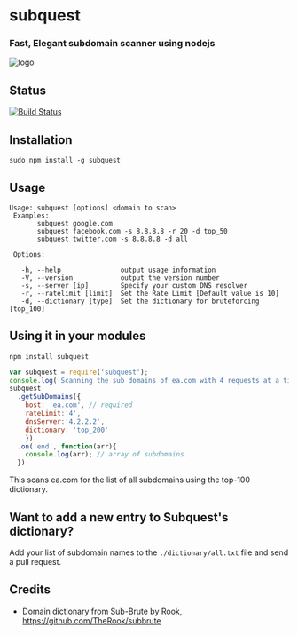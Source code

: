 # subquest
### Fast, Elegant subdomain scanner using nodejs
![logo](https://raw.github.com/skepticfx/subquest/master/etc/logo.png)

## Status
[![Build Status](https://travis-ci.org/skepticfx/subquest.svg?branch=master)](https://travis-ci.org/skepticfx/subquest)

## Installation

`sudo npm install -g subquest`

## Usage

```
Usage: subquest [options] <domain to scan>
 Examples:
       subquest google.com
       subquest facebook.com -s 8.8.8.8 -r 20 -d top_50
       subquest twitter.com -s 8.8.8.8 -d all

 Options:

   -h, --help               output usage information
   -V, --version            output the version number
   -s, --server [ip]        Specify your custom DNS resolver
   -r, --ratelimit [limit]  Set the Rate Limit [Default value is 10]
   -d, --dictionary [type]  Set the dictionary for bruteforcing [top_100]
```

## Using it in your modules

`npm install subquest`


```js
var subquest = require('subquest');
console.log('Scanning the sub domains of ea.com with 4 requests at a time.');
subquest
  .getSubDomains({
    host: 'ea.com', // required
    rateLimit:'4',
    dnsServer:'4.2.2.2',
    dictionary: 'top_200'
    })
  .on('end', function(arr){
    console.log(arr); // array of subdomains.
  })
```

This scans ea.com for the list of all subdomains using the top-100 dictionary.

## Want to add a new entry to Subquest's dictionary?

Add your list of subdomain names to the `./dictionary/all.txt` file and send a pull request.

## Credits
* Domain dictionary from Sub-Brute by Rook, https://github.com/TheRook/subbrute

